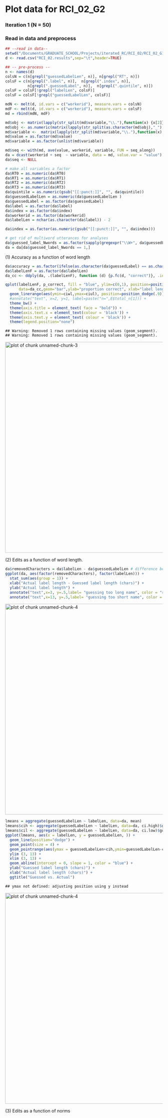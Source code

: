 # Plot data for RCI_02_G2


### Iteration 1 (N = 50)
### Read in data and preprocess

```r
## --read in data--
setwd("/Documents/GRADUATE_SCHOOL/Projects/iterated_RC/RCI_02/RCI_02_G1/") 
d <- read.csv("RCI_02.results",sep="\t",header=TRUE)

## -- pre-process --
n <- names(d)
colsN = c(n[grepl("guessedLabelLen", n)], n[grepl("RT", n)])
colsF = c(n[grepl(".label", n)],  n[grepl(".index", n)], 
          n[grepl(".guessedLabel", n)],  n[grepl(".quintile", n)])
colsF = colsF[!grepl("labelLen", colsF)]
colsF = colsF[!grepl("guessedLabelLen", colsF)]

mdN <- melt(d, id.vars = c("workerid"), measure.vars = colsN)
mdF <- melt(d, id.vars = c("workerid"), measure.vars = colsF)
md = rbind(mdN, mdF)

md$obj <- matrix(lapply(str_split(md$variable,"\\."),function(x) {x[2]}))
md$obj <- as.numeric(matrix(lapply(str_split(as.character(md$obj),"_"),function(x) {x[2]})))
md$variable <-  matrix(lapply(str_split(md$variable,"\\."),function(x) {x[3]}))
md$value = as.factor(md$value)
md$variable = as.factor(unlist(md$variable))

md$seq <- with(md, ave(value, workerid, variable, FUN = seq_along))
da = dcast(workerid + seq  ~ variable, data = md, value.var = "value")
da$seq <- NULL

# make all variables a factor
da$RT0 = as.numeric(da$RT0)
da$RT1 = as.numeric(da$RT1)
da$RT2 = as.numeric(da$RT2)
da$RT3 = as.numeric(da$RT3)
da$quintile = as.numeric(gsub("[[:punct:]]", "", da$quintile))
da$guessedLabelLen = as.numeric(da$guessedLabelLen )
da$guessedLabel = as.factor(da$guessedLabel)
da$label = as.factor(da$label)
da$index = as.factor(da$index)
da$workerid = as.factor(da$workerid)
da$labelLen = nchar(as.character(da$label)) - 2

da$index = as.factor(as.numeric(gsub("[[:punct:]]", "", da$index)))

# get rid of multiword utterances for analyses
da$guessed_label_Nwords = as.factor(sapply(gregexpr("\\W+", da$guessedLabel), length) - 1)
da = da[da$guessed_label_Nwords == 1,]
```

(1) Accuracy as a function of word length

```r
da$accuracy = as.factor(ifelse(as.character(da$guessedLabel) == as.character(da$label), "correct", "incorrect"))
da$labelLenF = as.factor(da$labelLen)
da_cc <- ddply(da, .(labelLenF), function (d) {p.fc(d, "correct")}, .inform= TRUE)

qplot(labelLenF, p_correct, fill = "blue", ylim=c(0,1), position=position_dodge(),
      data=da_cc,geom="bar",ylab="proportion correct", xlab="label length (characters)", stat="identity")  +
  geom_linerange(aes(ymin=ciwl,ymax=ciul), position=position_dodge(.9)) +
  #annotate("text", x=2, y=1, label=paste("n=",E$total_n[1])) +
  theme_bw() +
  theme(axis.title = element_text( face = "bold")) +
  theme(axis.text.x = element_text(colour = 'black')) +
  theme(axis.text.y = element_text( colour = 'black')) +
  theme(legend.position="none") 
```

```
## Warning: Removed 1 rows containing missing values (geom_segment).
## Warning: Removed 1 rows containing missing values (geom_segment).
```

<img src="RCI_02_analysis_files/figure-html/unnamed-chunk-3.png" title="plot of chunk unnamed-chunk-3" alt="plot of chunk unnamed-chunk-3" width="672" />

(2) Edits as a function of word length. 

```r
da$removedCharacters = da$labelLen - da$guessedLabelLen # difference betwen actual and real
ggplot(da, aes(factor(removedCharacters), factor(labelLen))) + 
  stat_sum(aes(group = 1)) +
  xlab("Actual label length - Guessed label length (chars)") +
  ylab("Actual label length") + 
  annotate("text",x=3, y=.5,label= "guessing too long name", color = "red") +
  annotate("text",x=13, y=.5,label= "guessing too short name", color = "red") 
```

<img src="RCI_02_analysis_files/figure-html/unnamed-chunk-41.png" title="plot of chunk unnamed-chunk-4" alt="plot of chunk unnamed-chunk-4" width="672" />

```r
lmeans = aggregate(guessedLabelLen ~ labelLen, data=da, mean)
lmeans$cih <- aggregate(guessedLabelLen ~ labelLen, data=da, ci.high)$guessedLabelLen
lmeans$cil <- aggregate(guessedLabelLen ~ labelLen, data=da, ci.low)$guessedLabelLen
ggplot(lmeans, aes(x = labelLen, y = guessedLabelLen, )) + 
  geom_line(position="dodge") +
  geom_point(size = 4) +
  geom_pointrange(aes(ymax = guessedLabelLen+cih,ymin=guessedLabelLen-cil), size = 1.2) + 
  ylim (3, 13) +
  xlim (3, 13) +
  geom_abline(intercept = 0, slope = 1, color = "blue") +
  ylab("Guessed label length (chars)") +
  xlab("Actual label length (chars)") +
  ggtitle("Guessed vs. Actual")
```

```
## ymax not defined: adjusting position using y instead
```

<img src="RCI_02_analysis_files/figure-html/unnamed-chunk-42.png" title="plot of chunk unnamed-chunk-4" alt="plot of chunk unnamed-chunk-4" width="672" />

(3) Edits as a function of norms










